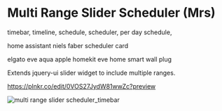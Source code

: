 Multi Range Slider Scheduler (Mrs)
===================
timebar, timeline, schedule, scheduler, per day schedule, 

home assistant niels faber scheduler card

elgato eve aqua apple homekit eve home smart wall plug

Extends jquery-ui slider widget to include multiple ranges.

https://plnkr.co/edit/0VOS27JydW81wwZc?preview


![multi range slider scheduler_timebar](https://github.com/ldijkman/MultiRangeSlider/assets/45427770/66139377-f73b-4921-8a82-23cb9470c5a6)
